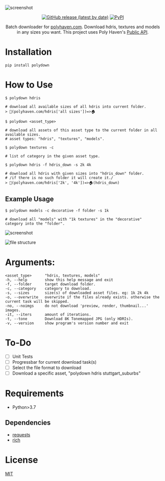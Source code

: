 ![screenshot](https://user-images.githubusercontent.com/16024979/134770914-bbc829ac-f1aa-43eb-adf4-9d189379d307.gif)

<div align="center">
<a href="https://github.com/agmmnn/polydown">
<img alt="GitHub release (latest by date)" src="https://img.shields.io/github/v/release/agmmnn/polydown"></a>
<a href="https://pypi.org/project/polydown/">
<img alt="PyPI" src="https://img.shields.io/pypi/v/polydown"></a>

Batch downloader for [polyhaven.com](https://polyhaven.com/). Download hdris, textures and models in any sizes you want. This project uses Poly Haven's [Public API](https://github.com/Poly-Haven/Public-API).

</div>

# Installation

```
pip install polydown
```

# How to Use

```
$ polydown hdris

# download all available sizes of all hdris into current folder.
> 🔗(polyhaven.com/hdris['all sizes'])=>🏠
```

```
$ polydown <asset_type>

# download all assets of this asset type to the current folder in all available sizes.
# asset types: "hdris", "textures", "models".
```

```
$ polydown textures -c

# list of category in the given asset type.
```

```
$ polydown hdris -f hdris_down -s 2k 4k

# download all hdris with given sizes into "hdris_down" folder.
# /if there is no such folder it will create it./
> 🔗(polyhaven.com/hdris['2k', '4k'])=>🏠(hdris_down)
```

## Example Usage

```
$ polydown models -c decorative -f folder -s 1k

# download all "models" with "1k textures" in the "decorative" category into the "folder".
```

![screenshot](https://user-images.githubusercontent.com/16024979/134804570-a01138e9-7fc0-4d22-b1b5-c52b3cfcf8a2.png)

![file structure](https://user-images.githubusercontent.com/16024979/134737874-cc04a42e-5855-4acb-9394-dac08352efee.png)

# Arguments:

```
<asset_type>      "hdris, textures, models"
-h, --help        show this help message and exit
-f, --folder      target download folder.
-c, --category    category to download.
-s, --sizes       size(s) of downloaded asset files. eg: 1k 2k 4k
-o, --overwrite   overwrite if the files already exists. otherwise the current task will be skipped.
-no, --noimgs     do not download 'preview, render, thumbnail...' images.
-it, --iters      amount of iterations.
-t, --tone        Download 8K Tonemapped JPG (only HDRIs).
-v, --version     show program's version number and exit
```

# To-Do

- [ ] Unit Tests
- [ ] Progressbar for current download task(s)
- [ ] Select the file format to download
- [ ] Download a specific asset, "polydown hdris stuttgart_suburbs"

# Requirements

- Python>3.7

## Dependencies

- [requests](https://pypi.org/project/requests/)
- [rich](https://github.com/willmcgugan/rich)

# License

[MIT](https://github.com/agmmnn/polydown/blob/master/LICENSE)
